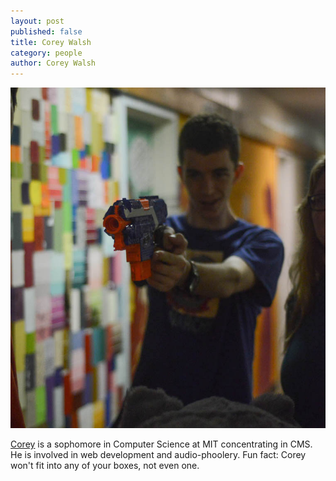```yaml
---
layout: post
published: false
title: Corey Walsh
category: people
author: Corey Walsh
---
```


![me.jpg](/assets/me.jpg)

[Corey](https://rayban.vision) is a sophomore in Computer Science at MIT concentrating in CMS. He is involved in web development and audio-phoolery. Fun fact: Corey won't fit into any of your boxes, not even one.